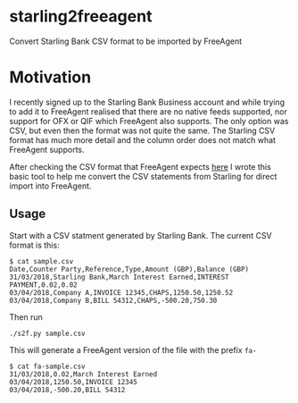 # starling2freeagent
Convert Starling Bank CSV format to be imported by FreeAgent 


# Motivation

I recently signed up to the Starling Bank Business account and while trying to add it to FreeAgent realised that there
are no native feeds supported, nor support for OFX or QIF which FreeAgent also supports.
The only option was CSV, but even then the format was not quite the same. The Starling CSV format has much more detail
and the column order does not match what FreeAgent supports.

After checking the CSV format that FreeAgent expects [here](https://support.freeagent.com/hc/en-us/articles/115001222564)
I wrote this basic tool to help me convert the CSV statements from Starling for direct import into FreeAgent.

## Usage

Start with a CSV statment generated by Starling Bank.
The current CSV format is this:


```
$ cat sample.csv
Date,Counter Party,Reference,Type,Amount (GBP),Balance (GBP)
31/03/2018,Starling Bank,March Interest Earned,INTEREST PAYMENT,0.02,0.02
03/04/2018,Company A,INVOICE 12345,CHAPS,1250.50,1250.52
03/04/2018,Company B,BILL 54312,CHAPS,-500.20,750.30
```

Then run 

```
./s2f.py sample.csv
```


This will generate a FreeAgent version of the file with the prefix `fa-`

```
$ cat fa-sample.csv
31/03/2018,0.02,March Interest Earned
03/04/2018,1250.50,INVOICE 12345
03/04/2018,-500.20,BILL 54312
```
